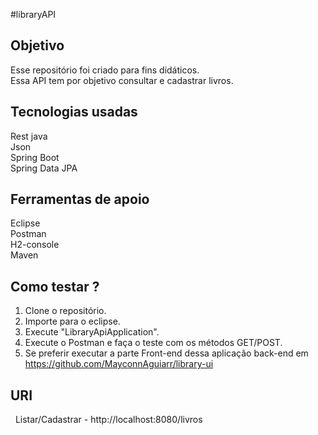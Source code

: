 #libraryAPI 

## Objetivo
   Esse repositório foi criado para fins didáticos.<br>
   Essa API tem por objetivo consultar e cadastrar livros.
   
## Tecnologias usadas  
   Rest java <br>
   Json <br>
   Spring Boot <br>
   Spring Data JPA <br>   
   
## Ferramentas de apoio
   Eclipse <br>
   Postman <br>
   H2-console <br>
   Maven 
   
## Como testar ?
  1. Clone o repositório.
  2. Importe para o eclipse.
  3. Execute "LibraryApiApplication".
  4. Execute o Postman e faça o teste com os métodos GET/POST.
  5. Se preferir executar a parte Front-end dessa aplicação back-end em  https://github.com/MayconnAguiarr/library-ui    
  
## URI
   Listar/Cadastrar - http://localhost:8080/livros
